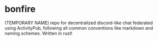 # bonfire
(TEMPORARY NAME) repo for decentralized discord-like chat federated using ActivityPub, following all common conventions like markdown and naming schemes. Written in rust! 

